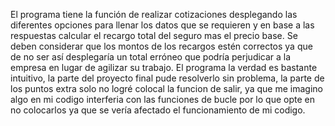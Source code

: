 El programa tiene la función de realizar cotizaciones desplegando las diferentes opciones para llenar los datos que se requieren y en base a las respuestas calcular el recargo total del seguro mas el precio base. Se deben considerar que los montos de los recargos estén correctos ya que de no ser así desplegaría un total erróneo que podría perjudicar a la empresa en lugar de agilizar su trabajo.
El programa la verdad es bastante intuitivo, la parte del proyecto final pude resolverlo sin problema, la parte de los puntos extra solo no logré colocal la funcion de salir, ya que me imagino algo en mi codigo interferia con las funciones de bucle por lo que opte en no colocarlos ya que se vería afectado el funcionamiento de mi codigo.